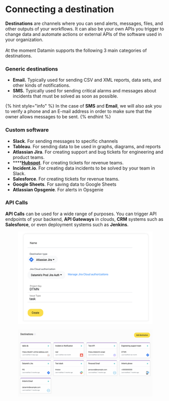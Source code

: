 # Connecting a destination

**Destinations** are channels where you can send alerts, messages, files, and other outputs of your workflows. It can also be your own APIs you trigger to change data and automate actions or external APIs of the software used in your organization.\
\
At the moment Datamin supports the following 3 main categories of destinations.

### Generic destinations

* **Email.** Typically used for sending CSV and XML reports, data sets, and other kinds of notifications.
* **SMS.** Typically used for sending critical alarms and messages about incidents that must be solved as soon as possible.

{% hint style="info" %}
In the case of **SMS** and **Email**, we will also ask you to verify a phone and an E-mail address in order to make sure that the owner allows messages to be sent.
{% endhint %}

### Custom software

* **Slack**. For sending messages to specific channels
* **Tableau**. For sending data to be used in graphs, diagrams, and reports
* **Atlassian Jira**. For creating support and bug tickets for engineering and product teams.
* ****[**Hubspot**](connecting-a-hubspot.md). For creating tickets for revenue teams.
* **Incident.io**. For creating data incidents to be solved by your team in Slack.
* **Salesforce**. For creating tickets for revenue teams.
* **Google Sheets**. For saving data to Google Sheets
* **Atlassian Opsgenie**. For alerts in Opsgenie

### API Calls

**API Calls** can be used for a wide range of purposes. You can trigger API endpoints of your backend, **API Gateways** in clouds, **CRM** systems such as **Salesforce**, or even deployment systems such as **Jenkins**.

<figure><img src="../.gitbook/assets/Screenshot 2022-09-14 at 22.58.56.png" alt=""><figcaption></figcaption></figure>

<figure><img src="../.gitbook/assets/Screenshot 2022-09-14 at 22.58.22.png" alt=""><figcaption></figcaption></figure>

